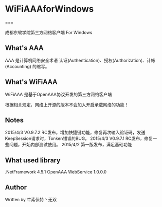 # WiFiAAAforWindows
===

成都东软学院第三方网络客户端 For Windows

## What's AAA

AAA 是计算机网络安全术语 认证(Authentication)、授权(Authorization)、计帐(Accounting) 的缩写。

## What's WiFiAAA

WiFiAAA 是基于OpenAAA协议开发的第三方网络客户端

根据相关规定，网络上开源的版本不会加入开启承载网络的功能！

## Notes

2015/4/3 V0.9.7.2 RC发布，增加快捷键功能，修复再次输入验证码，发送KeepSession请求时，Tonken错误的BUG。
2015/4/3 V0.9.7.1 RC发布，修复一些问题，开始内部测试使用。
2015/4/2 第一版发布，满足基础功能

## What used library

.NetFramework 4.5.1 	OpenAAA WebService 1.0.0.0

## Author

Written by 牛索伏特丶无双
